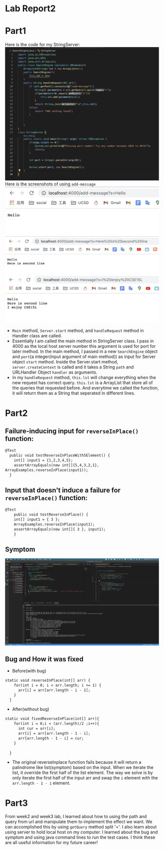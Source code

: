 # Lab Report2
# Part1
Here is the code for my StringServer:
![image1](Assets/lab2/image1.png)
Here is the screenshots of using `add-message`
![image2](Assets/lab2/image2.png)
![image3](Assets/lab2/image3.png)
![image4](Assets/lab2/image4.png)

* `Main` method, `Server.start` method, and `handleRequest` method in Handler class are called.
* Essentially I am called the main method in StringServer class. I pass in 4000 as the local host server number this argument is used for port for later method. In the main method, I passed in a new `SearchEngine` object and `port`(a integer(input argument of main method)) as  input for Server object `start` method. Inside the Server.start method, `server.createContext` is called and it takes a String `path` and URLHandler Object `handler` as arguments.
* In my `handleRequest` method, `this.lst` will change everything when the new request has correct query. `this.lst` is a ArrayList that store all of the queries that requested before. And everytime we called the function, it will return them as a String that seperated in different lines.

# Part2
## Failure-inducing input for `reverseInPlace()` function:
```
@Test
  public void testReverseInPlaceWith5Element() {
    int[] input1 = {1,2,3,4,5};
    assertArrayEquals(new int[]{5,4,3,2,1}, ArrayExamples.reverseInPlace(input1));
  }
```
## Input that doesn't induce a failure for `reverseInPlace()` function:
```
@Test 
	public void testReverseInPlace() {
    int[] input1 = { 3 };
    ArrayExamples.reverseInPlace(input1);
    assertArrayEquals(new int[]{ 3 }, input1);
	}
```
## Symptom
![image5](Assets/lab2/image5.png)
## Bug and How it was fixed
* Before(with bug)
```
static void reverseInPlace(int[] arr) {
    for(int i = 0; i < arr.length; i += 1) {
      arr[i] = arr[arr.length - i - 1];
    }
  }
```
* After(without bug)
```
static void fixedReverseInPlace(int[] arr){
    for(int i = 0;i < (arr.length)/2 ;i++){
      int cur = arr[i];
      arr[i] = arr[arr.length - 1 - i];
      arr[arr.length - 1 - i] = cur;
    }
    
  }
```

* The original reverseInplace function fails because it will return a palindrome like list(symptom) based on the input. When we iterate the list, it override the first half of the list element. The way we solve is by only iterate the first half of the input arr and swap the `i` element with the `arr.length - 1 - i` element.

# Part3
From week2 and week3 lab, I learned about how to using the path and query from url and manipulate them to implement the effect we want. We can accomplished this by using `getQuery` method split '='. I also learn about using server to hold local host on my computer. I learned about the bug and symptom and using java command lines to run the test cases. I think these are all useful information for my future career!
